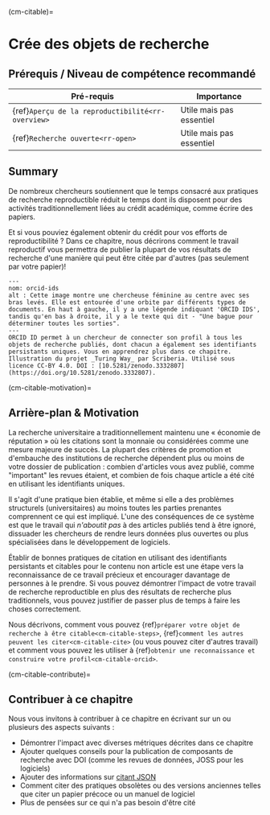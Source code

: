 (cm-citable)=
# Crée des objets de recherche

## Prérequis / Niveau de compétence recommandé

| Pré-requis                                              | Importance               |
| ------------------------------------------------------- | ------------------------ |
| {ref}`Aperçu de la reproductibilité<rr-overview>` | Utile mais pas essentiel |
| {ref}`Recherche ouverte<rr-open>`                 | Utile mais pas essentiel |

## Summary

De nombreux chercheurs soutiennent que le temps consacré aux pratiques de recherche reproductible réduit le temps dont ils disposent pour des activités traditionnellement liées au crédit académique, comme écrire des papiers.

Et si vous pouviez également obtenir du crédit pour vos efforts de reproductibilité ? Dans ce chapitre, nous décrirons comment le travail reproductif vous permettra de publier la plupart de vos résultats de recherche d'une manière qui peut être citée par d'autres (pas seulement par votre papier)!

```{figure} ../figures/orcid-ids.jpg
---
nom: orcid-ids
alt : Cette image montre une chercheuse féminine au centre avec ses bras levés. Elle est entourée d'une orbite par différents types de documents. En haut à gauche, il y a une légende indiquant 'ORCID IDS', tandis qu'en bas à droite, il y a le texte qui dit - "Une bague pour déterminer toutes les sorties".
---
ORCID ID permet à un chercheur de connecter son profil à tous les objets de recherche publiés, dont chacun a également ses identifiants persistants uniques. Vous en apprendrez plus dans ce chapitre. Illustration du projet _Turing Way_ par Scriberia. Utilisé sous licence CC-BY 4.0. DOI : [10.5281/zenodo.3332807](https://doi.org/10.5281/zenodo.3332807).
```

(cm-citable-motivation)=
## Arrière-plan & Motivation

La recherche universitaire a traditionnellement maintenu une « économie de réputation » où les citations sont la monnaie ou considérées comme une mesure majeure de succès. La plupart des critères de promotion et d'embauche des institutions de recherche dépendent plus ou moins de votre dossier de publication : combien d'articles vous avez publié, comme "important" les revues étaient, et combien de fois chaque article a été cité en utilisant les identifiants uniques.

Il s'agit d'une pratique bien établie, et même si elle a des problèmes structurels (universitaires) au moins toutes les parties prenantes comprennent ce qui est impliqué. L'une des conséquences de ce système est que le travail qui *n'aboutit pas* à des articles publiés tend à être ignoré, dissuader les chercheurs de rendre leurs données plus ouvertes ou plus spécialisées dans le développement de logiciels.

Établir de bonnes pratiques de citation en utilisant des identifiants persistants et citables pour le contenu non article est une étape vers la reconnaissance de ce travail précieux et encourager davantage de personnes à le prendre. Si vous pouvez démontrer l'impact de votre travail de recherche reproductible en plus des résultats de recherche plus traditionnels, vous pouvez justifier de passer plus de temps à faire les choses correctement.

Nous décrivons, comment vous pouvez {ref}`préparer votre objet de recherche à être citable<cm-citable-steps>`, {ref}`comment les autres peuvent les citer<cm-citable-cite>` (ou vous pouvez citer d'autres travail) et comment vous pouvez les utiliser à {ref}`obtenir une reconnaissance et construire votre profil<cm-citable-orcid>`.

(cm-citable-contribute)=
## Contribuer à ce chapitre

Nous vous invitons à contribuer à ce chapitre en écrivant sur un ou plusieurs des aspects suivants :
- Démontrer l'impact avec diverses métriques décrites dans ce chapitre
- Ajouter quelques conseils pour la publication de composants de recherche avec DOI (comme les revues de données, JOSS pour les logiciels)
- Ajouter des informations sur [citant JSON](http://citebay.com/how-to-cite/json/)
- Comment citer des pratiques obsolètes ou des versions anciennes telles que citer un papier précoce ou un manuel de logiciel
- Plus de pensées sur ce qui n'a pas besoin d'être cité

